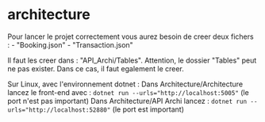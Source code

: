 # architecture

Pour lancer le projet correctement vous aurez besoin de creer deux fichers :
    - "Booking.json"
    - "Transaction.json"

Il faut les creer dans : "API_Archi/Tables".
Attention, le dossier "Tables" peut ne pas exister. Dans ce cas, il faut egalement le creer.

Sur Linux, avec l'environnement dotnet :
Dans Architecture/Architecture lancez le front-end avec : `dotnet run --urls="http://localhost:5005"` (le port n'est pas important)
Dans Architecture/API Archi lancez : `dotnet run --urls="http://localhost:52880"` (le port est important)